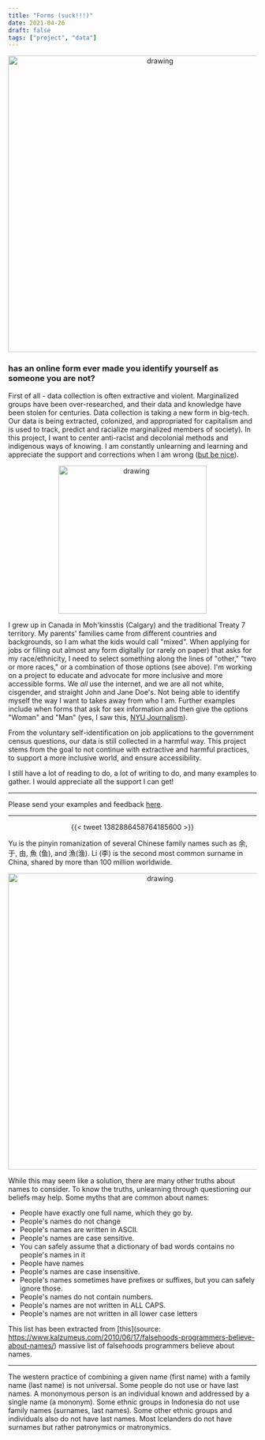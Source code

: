 ```yaml
---
title: "Forms (suck!!!)"
date: 2021-04-26
draft: false
tags: ["project", "data"]
---
```



<center><img src="/form/firstlast.png" alt="drawing" width="600"/></center>

### has an online form ever made you identify yourself as someone you are not?

First of all - data collection is often extractive and violent. Marginalized groups have been over-researched, and their data and knowledge have been stolen for centuries. Data collection is taking a new form in big-tech. Our data is being extracted, colonized, and appropriated for capitalism and is used to track, predict and racialize marginalized members of society). In this project, I want to center anti-racist and decolonial methods and indigenous ways of knowing. I am constantly unlearning and learning and appreciate the support and corrections when I am wrong ([but be nice](maiilto:lexahl@protonmail.com)).

<center><img src="/form/other.jpg" alt="drawing" width="300"/></center>

I grew up in Canada in Moh'kinsstis (Calgary) and the traditional Treaty 7 territory. My parents' families came from different countries and backgrounds, so I am what the kids would call "mixed". When applying for jobs or filling out almost any form digitally (or rarely on paper) that asks for my race/ethnicity, I need to select something along the lines of "other," "two or more races," or a combination of those options (see above). I'm working on a project to educate and advocate for more inclusive and more accessible forms. We *all*  use the internet, and we are all not white, cisgender, and straight John and Jane Doe's. Not being able to identify myself the way I want to takes away from who I am. Further examples include when forms that ask for sex information and then give the options "Woman" and "Man" (yes, I saw this, [NYU Journalism](https://journalism.nyu.edu/)).


From the voluntary self-identification on job applications to the government census questions, our data is still collected in a harmful way. This project stems from the goal to not continue with extractive and harmful practices, to support a more inclusive world, and ensure accessibility.

I still have a lot of reading to do, a lot of writing to do, and many examples to gather. I would appreciate all the support I can get! 

***



Please send your examples and feedback [here](https://alexandriaa.netlify.app/posts/submissionform/).


***

<center> {{< tweet 1382886458764185600 >}} </center>

Yu is the pinyin romanization of several Chinese family names such as 余, 于, 由, 魚 (鱼), and 漁(渔). Li (李) is the second most common surname in China, shared by more than 100 million worldwide.

<center><img src="/form/first3.png" alt="drawing" width="600"/></center>

While this may seem like a solution, there are many other truths about names to consider. To know the truths, unlearning through questioning our beliefs may help. Some myths that are common about names:

* People have exactly one full name, which they go by.
* People's names do not change
* People's names are written in ASCII.
* People's names are case sensitive.
* You can safely assume that a dictionary of bad words contains no people's names in it
* People have names
* People's names are case insensitive.
* People's names sometimes have prefixes or suffixes, but you can safely ignore those.
* People's names do not contain numbers.
* People's names are not written in ALL CAPS.
* People's names are not written in all lower case letters

This list has been extracted from [this](source: https://www.kalzumeus.com/2010/06/17/falsehoods-programmers-believe-about-names/) massive list of falsehoods programmers believe about names.

***

The western practice of combining a given name (first name) with a family name (last name) is not universal. Some people do not use or have last names. A mononymous person is an individual known and addressed by a single name (a mononym). Some ethnic groups in Indonesia do not use family names (surnames, last names). Some other ethnic groups and individuals also do not have last names. Most Icelanders do not have surnames but rather patronymics or matronymics.